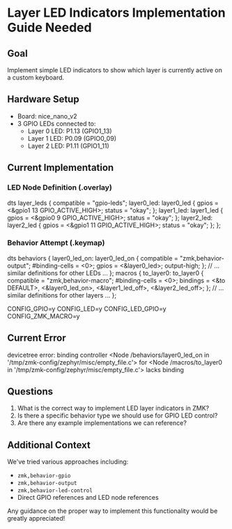 # Layer LED Indicators Implementation Guide Needed

## Goal
Implement simple LED indicators to show which layer is currently active on a custom keyboard.

## Hardware Setup
- Board: nice_nano_v2
- 3 GPIO LEDs connected to:
  - Layer 0 LED: P1.13 (GPIO1_13)
  - Layer 1 LED: P0.09 (GPIO0_09)
  - Layer 2 LED: P1.11 (GPIO1_11)

## Current Implementation

### LED Node Definition (.overlay)
dts
layer_leds {
compatible = "gpio-leds";
layer0_led: layer0_led {
gpios = <&gpio1 13 GPIO_ACTIVE_HIGH>;
status = "okay";
};
layer1_led: layer1_led {
gpios = <&gpio0 9 GPIO_ACTIVE_HIGH>;
status = "okay";
};
layer2_led: layer2_led {
gpios = <&gpio1 11 GPIO_ACTIVE_HIGH>;
status = "okay";
};
};


### Behavior Attempt (.keymap)

dts
behaviors {
layer0_led_on: layer0_led_on {
compatible = "zmk,behavior-output";
#binding-cells = <0>;
gpios = <&layer0_led>;
output-high;
};
// ... similar definitions for other LEDs ...
};
macros {
to_layer0: to_layer0 {
compatible = "zmk,behavior-macro";
#binding-cells = <0>;
bindings = <&to DEFAULT>, <&layer0_led_on>, <&layer1_led_off>, <&layer2_led_off>;
};
// ... similar definitions for other layers ...
};


CONFIG_GPIO=y
CONFIG_LED=y
CONFIG_LED_GPIO=y
CONFIG_ZMK_MACRO=y

## Current Error

devicetree error: binding controller <Node /behaviors/layer0_led_on in '/tmp/zmk-config/zephyr/misc/empty_file.c'> for <Node /macros/to_layer0 in '/tmp/zmk-config/zephyr/misc/empty_file.c'> lacks binding


## Questions
1. What is the correct way to implement LED layer indicators in ZMK?
2. Is there a specific behavior type we should use for GPIO LED control?
3. Are there any example implementations we can reference?

## Additional Context
We've tried various approaches including:
- `zmk,behavior-gpio`
- `zmk,behavior-output`
- `zmk,behavior-led-control`
- Direct GPIO references and LED node references

Any guidance on the proper way to implement this functionality would be greatly appreciated!